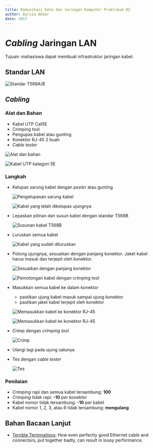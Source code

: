 ```yaml
---
title: Komunikasi Data dan Jaringan Komputer Praktikum 02
author: Auriza Akbar
date: 2017
---
```



# *Cabling* Jaringan LAN

Tujuan: mahasiswa dapat membuat infrastruktur jaringan kabel.

## Standar LAN

![Standar T568A/B](etc/2/T568B.jpg)

## *Cabling*

### Alat dan Bahan

- Kabel UTP Cat5E
- Crimping tool
- Pengupas kabel atau gunting
- Konektor RJ-45 2 buah
- *Cable tester*

![Alat dan bahan](etc/2/1.jpg)

![Kabel UTP kategori 5E](etc/2/2.jpg)

### Langkah

- Kelupas sarung kabel dengan *peeler* atau gunting

    ![Pengelupasan sarung kabel](etc/2/3.jpg)

    ![Kabel yang telah dikelupas ujungnya](etc/2/4.jpg)

- Lepaskan pilinan dan susun kabel dengan standar T568B

    ![Susunan kabel T568B](etc/2/5.jpg)

- Luruskan semua kabel

    ![Kabel yang sudah diluruskan](etc/2/6.jpg)

- Potong ujungnya, sesuaikan dengan panjang konektor. Jaket kabel harus masuk dan terjepit oleh konektor.

    ![Sesuaikan dengan panjang konektor](etc/2/7.jpg)

    ![Pemotongan kabel dengan crimping tool](etc/2/8.jpg)

- Masukkan semua kabel ke dalam konektor
    - pastikan ujung kabel masuk sampai ujung konektor
    - pastikan jaket kabel terjepit oleh konektor

    ![Memasukkan kabel ke konektor RJ-45](etc/2/9.jpg)

    ![Memasukkan kabel ke konektor RJ-45](etc/2/10.jpg)

- *Crimp* dengan *crimping tool*

    ![*Crimp*](etc/2/11.jpg)

- Ulangi lagi pada ujung satunya
- Tes dengan *cable tester*

    ![Tes](etc/2/12.jpg)


### Penilaian

- *Crimping* rapi dan semua kabel tersambung: **100**
- *Crimping* tidak rapi: **-10** per konektor
- Kabel nomor tidak tersambung: **-10** per kabel
- Kabel nomor 1, 2, 3, atau 6 tidak tersambung: **mengulang**


## Bahan Bacaan Lanjut

- [Terrible Terminations](http://www.bluejeanscable.com/articles/terrible-terminations.htm): How even perfectly good Ethernet cable and connectors, put together badly, can result in lousy performance.
